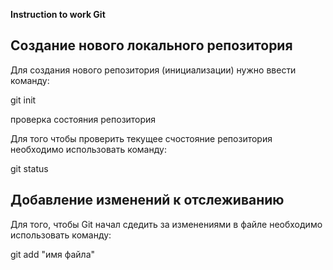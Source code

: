 **Instruction to work Git**



## Создание нового локального репозитория

Для создания нового репозитория (инициализации) нужно ввести команду: 

git init

проверка состояния репозитория

Для того чтобы проверить текущее счостояние репозитория необходимо использовать команду:

git status

## Добавление изменений к отслеживанию

 Для того, чтобы Git начал сдедить за изменениями в файле необходимо использовать команду:

git add "имя файла" 